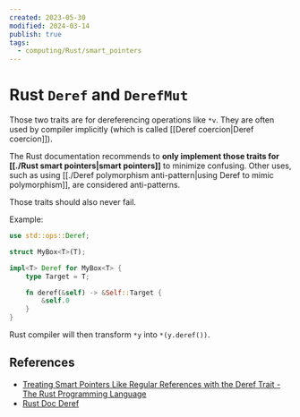 ```yaml
---
created: 2023-05-30
modified: 2024-03-14
publish: true
tags:
  - computing/Rust/smart_pointers
---
```


# Rust `Deref` and `DerefMut`

Those two traits are for dereferencing operations like `*v`. They are often used by compiler implicitly (which is called [[Deref coercion|Deref coercion]]).

The Rust documentation recommends to **only implement those traits for [[./Rust smart pointers|smart pointers]]** to minimize confusing. Other uses, such as using [[./Deref polymorphism anti-pattern|using Deref to mimic polymorphism]], are considered anti-patterns.

Those traits should also never fail.

Example:
```rust
use std::ops::Deref;

struct MyBox<T>(T);

impl<T> Deref for MyBox<T> {
    type Target = T;

    fn deref(&self) -> &Self::Target {
        &self.0
    }
}
```

Rust compiler will then transform `*y` into `*(y.deref())`.
## References
- [Treating Smart Pointers Like Regular References with the Deref Trait - The Rust Programming Language](https://rust-book.cs.brown.edu/ch15-02-deref.html)
- [Rust Doc Deref](https://doc.rust-lang.org/std/ops/trait.Deref.html)